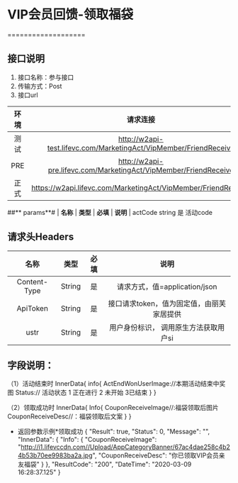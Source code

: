# VIP会员回馈-领取福袋
===================
## **接口说明**

1. 接口名称：参与接口
3. 传输方式：Post
3. 接口url

| **环境** | **请求连接** | **说明** |
| :-------: | :----------: | :---: |
| 测试|http://w2api-test.lifevc.com/MarketingAct/VipMember/FriendReceive  | 
| PRE|http://w2api-pre.lifevc.com/MarketingAct/VipMember/FriendReceive    |  
| 正式|https://w2api.lifevc.com/MarketingAct/VipMember/FriendReceive   |


##** params**#
| **名称** | **类型** | **必填** | **说明** |
  actCode	string		是			活动code


## **请求头Headers**

| **名称** | **类型** | **必填** | **说明** |
| :-------: 	 | :----: | :------:  | :---: |
| Content-Type    	 | String |  是    | 请求方式，值=application/json
| ApiToken    	 | String |  是    | 接口请求token，值为固定值，由丽芙家居提供
| ustr    	 | String |  是    | 用户身份标识， 调用原生方法获取用户si


## **字段说明：**
（1）活动结束时
InnerData{
	info{
		ActEndWonUserImage://本期活动结束中奖图
		Status:// 活动状态 1 正在进行 2 未开始 3已结束
	}
}


（2）领取成功时
InnerData{
	Info{
		CouponReceiveImage//:福袋领取后图片
		CouponReceiveDesc//：福袋领取后文案
	}
}



* 返回参数示例*领取成功
{
    "Result": true,
    "Status": 0,
    "Message": "",
    "InnerData": {
        "Info": {
            "CouponReceiveImage": "http://i1.lifevccdn.com//Upload/AppCategoryBanner/67ac4dae258c4b24b53b70ee9983ba2a.jpg",
            "CouponReceiveDesc": "你已领取VIP会员亲友福袋"
        }
    },
    "ResultCode": "200",
    "DateTime": "2020-03-09 16:28:37.125"
}
